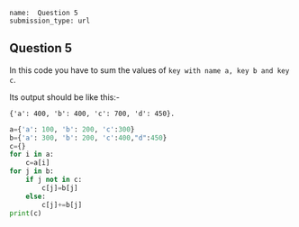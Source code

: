 ```ngMeta
name:  Question 5
submission_type: url
```

## Question 5

In this code you have to sum the values ​​of `key with name a, key b and key c`.

Its output should be like this:-    

`{'a': 400, 'b': 400, 'c': 700, 'd': 450}.`



```python
a={'a': 100, 'b': 200, 'c':300}
b={'a': 300, 'b': 200, 'c':400,"d":450}
c={}
for i in a:
	c=a[i]
for j in b:
	if j not in c:
		c[j]=b[j]
	else:
		c[j]+=b[j]
print(c)
 ```

